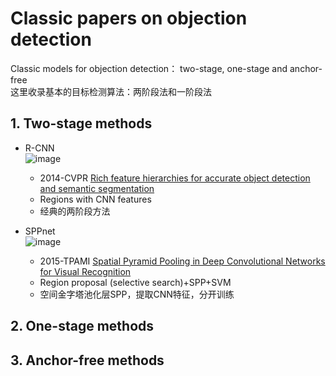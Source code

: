 # Classic papers on objection detection
Classic models for objection detection： two-stage, one-stage and anchor-free  
这里收录基本的目标检测算法：两阶段法和一阶段法

## 1. Two-stage methods
* R-CNN  
  ![image](https://github.com/JiachenKuang/Industrail_objection_detection/blob/master/image/paper/Objection%20detection%20backbones/R-CNN.png)
  * 2014-CVPR [Rich feature hierarchies for accurate object detection and semantic segmentation](https://openaccess.thecvf.com/content_cvpr_2014/papers/Girshick_Rich_Feature_Hierarchies_2014_CVPR_paper.pdf)
  * Regions with CNN features
  * 经典的两阶段方法
      
* SPPnet  
  ![image](https://github.com/JiachenKuang/Industrail_objection_detection/blob/master/image/paper/Objection%20detection%20backbones/SPPnet.png)
  * 2015-TPAMI [Spatial Pyramid Pooling in Deep Convolutional Networks for Visual Recognition](https://link.springer.com/content/pdf/10.1007/978-3-319-10578-9_23.pdf)
  * Region proposal (selective search)+SPP+SVM
  * 空间金字塔池化层SPP，提取CNN特征，分开训练

## 2. One-stage methods


## 3. Anchor-free methods
